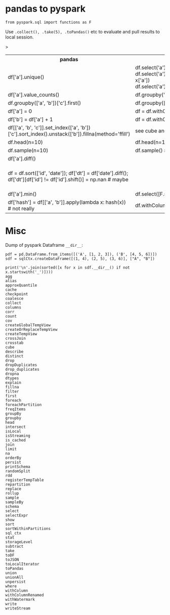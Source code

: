 # pandas to pyspark

    from pyspark.sql import functions as F

Use `.collect(), .take(5), .toPandas()` etc to evaluate and pull results to local session.

<table>
    <tr> <th>pandas</th><th>pyspark</th><th>desc</th> </tr>
    <tr>
        <td>df['a'].unique()</td>
        <td>
            df.select('a').distinct()
            df.select('a').distinct().rdd.map(lambda x: x['a'])
	    df.select('a').agg(F.approx_count_distinct('a'))
        </td>
	      <td></td>
    </tr>
    <tr>
        <td>df['a'].value_counts()</td>
        <td>df.groupby('a').count()</td>
        <td></td>
    </tr>
    <tr>
        <td>df.groupby(['a', 'b'])['c'].first()</td>
        <td>df.groupby(['a', 'b']).agg(F.first('c').alias('c'))</td>
        <td></td>
    </tr>
    <tr>
        <td>df['a'] = 0</td>
        <td>df = df.withColumn('a', F.lit(0))</td>
        <td></td>
    </tr>
    <tr>
        <td>df['b'] = df['a'] + 1</td>
        <td>df = df.withColumn('b', df['a'] + 1
        )</td>
        <td></td>
    </tr>
    <tr>
        <td>df[['a', 'b', 'c']].set_index(['a', 'b'])['c'].sort_index().unstack(['b']).fillna(method='ffill')</td>
        <td>see cube and window maybe</td>
        <td></td>
    </tr>
    <tr>
        <td>df.head(n=10)</td>
        <td>df.head(n=10)</td>
        <td></td>
    </tr>
        <td>df.sample(n=10)</td>
        <td>df.sample() # not exactly same</td>
        <td></td>
    </tr>
    <tr>
        <td>df['a'].diff()</td>
        <td></td>
        <td></td>
    </tr>
    <tr>
        <td>
            df = df.sort(['id', 'date']);
            df['dt'] = df['date'].diff();
            df['dt'][df['id'] != df['id'].shift()] = np.nan # maybe
        </td>
        <td></td>
        <td>Calculate time diffs of sorted date within groups. See http://stackoverflow.com/questions/38156367/date-difference-between-consecutive-rows-pyspark-dataframe</td>
    </tr>
    <tr>
        <td>df['a'].min()</td>
        <td>df.select([F.min('a')])</td>
        <td></td>
    </tr>
    <tr>
        <td>df['hash'] = df[['a', 'b']].apply(lambda x: hash(x)) # not really </td>
        <td>df.withColumn('hash', F.hash('a', 'b'))</td>
        <td></td>
    </tr>>
</table>

# Misc

Dump of pyspark Dataframe `__dir__`:

    pdf = pd.DataFrame.from_items([('A', [1, 2, 3]), ('B', [4, 5, 6])])
    sdf = sqlCtx.createDataFrame([(1, 4), (2, 5), (3, 6)], ["A", "B"])

    print('\n'.join(sorted([x for x in sdf.__dir__() if not x.startswith('_')])))
    agg
    alias
    approxQuantile
    cache
    checkpoint
    coalesce
    collect
    columns
    corr
    count
    cov
    createGlobalTempView
    createOrReplaceTempView
    createTempView
    crossJoin
    crosstab
    cube
    describe
    distinct
    drop
    dropDuplicates
    drop_duplicates
    dropna
    dtypes
    explain
    fillna
    filter
    first
    foreach
    foreachPartition
    freqItems
    groupBy
    groupby
    head
    intersect
    isLocal
    isStreaming
    is_cached
    join
    limit
    na
    orderBy
    persist
    printSchema
    randomSplit
    rdd
    registerTempTable
    repartition
    replace
    rollup
    sample
    sampleBy
    schema
    select
    selectExpr
    show
    sort
    sortWithinPartitions
    sql_ctx
    stat
    storageLevel
    subtract
    take
    toDF
    toJSON
    toLocalIterator
    toPandas
    union
    unionAll
    unpersist
    where
    withColumn
    withColumnRenamed
    withWatermark
    write
    writeStream
